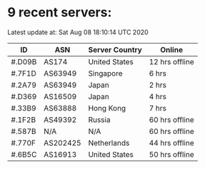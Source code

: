 # 9 recent servers:

Latest update at: Sat Aug 08 18:10:14 UTC 2020

| ID | ASN | Server Country | Online |
| -- | --- | -------------- | ------ |
| #.D09B | AS174 | United States | 12 hrs offline |
| #.7F1D | AS63949 | Singapore | 6 hrs |
| #.2A79 | AS63949 | Japan | 2 hrs |
| #.D369 | AS16509 | Japan | 4 hrs |
| #.33B9 | AS63888 | Hong Kong | 7 hrs |
| #.1F2B | AS49392 | Russia | 60 hrs offline |
| #.587B | N/A | N/A | 60 hrs offline |
| #.770F | AS202425 | Netherlands | 44 hrs offline |
| #.6B5C | AS16913 | United States | 50 hrs offline |

